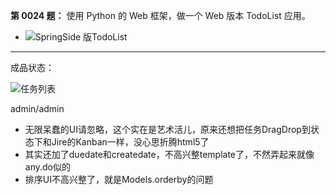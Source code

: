 **第 0024 题：** 使用 Python 的 Web 框架，做一个 Web 版本 TodoList 应用。

- ![SpringSide 版TodoList](http://i.imgur.com/NEf7zHp.jpg)
---------------------------------------------------
成品状态：

![任务列表](https://raw.githubusercontent.com/JiYouMCC/python/master/JiYouMCC/0024/0024.png)

admin/admin
- 无限呆蠢的UI请忽略，这个实在是艺术活儿，原来还想把任务DragDrop到状态下和Jire的Kanban一样，没心思折腾html5了
- 其实还加了duedate和createdate，不高兴整template了，不然弄起来就像any.do似的
- 排序UI不高兴整了，就是Models.orderby的问题
